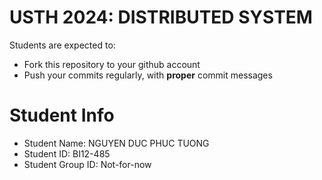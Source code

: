 USTH 2024: DISTRIBUTED SYSTEM
=====================================================

Students are expected to:
* Fork this repository to your github account
* Push your commits regularly, with **proper** commit messages


Student Info
=========================

* Student Name: NGUYEN DUC PHUC TUONG
* Student ID: BI12-485
* Student Group ID: Not-for-now
